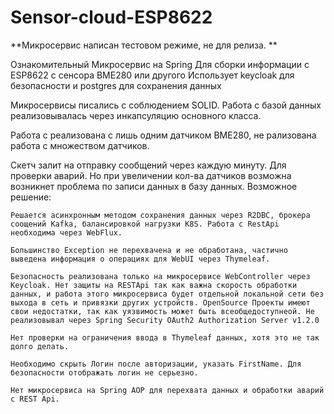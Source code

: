 # Sensor-cloud-ESP8622

**Микросервис написан тестовом режиме, не для релиза. **

Ознакомительный Микросервис на Spring Для сборки информации с ESP8622 с сенсора BME280 или другого
Использует keycloak для безопасности и postgres для сохранения данных

Микросервисы писались с соблюдением SOLID. Работа с базой данных реализовывалась через инкапсуляцию основного класса.

Работа с реализована с лишь одним датчиком BME280, не рализована работа с множеством датчиков.

Скетч залит на отправку сообщений через каждую минуту. Для проверки аварий. Но при увеличении кол-ва датчиков возможна возникнет проблема по записи данных в базу данных. Возможное решение:


	Решается асинхронным методом сохранения данных через R2DBC, брокера соощений Kafka, балансировкой нагрузки K8S. Работа с RestApi необходима через WebFlux. 

	Большинство Exception не перехвачена и не обработана, частично выведена информация о операциях для WebUI через Thymeleaf.

	Безопасность реализована только на микросервисе WebController через Keycloak. Нет защиты на RESTApi так как важна скорость обработки данных, и работа этого микросервиса будет отдельной локальной сети без выхода в сеть и привязки других устройств. OpenSource Проекты имеют свои недостатки, так как уязвимость может быть всеобщедоступнеой. Не реализовывал через Spring Security OAuth2 Authorization Server v1.2.0

	Нет проверки на ограничения ввода в Thymeleaf данных, хотя это не так долго делать.

	Необходимо скрыть Логин после авторизации, указать FirstName. Для безопасности отображать логин не серьезно.

	Нет микросервиса на Spring AOP для перехвата данных и обработки аварий с REST Api.
